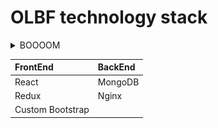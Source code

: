# OLBF technology stack

<details >
<summary>BOOOOM</summary>
<img src="readmeImages/youtube-channel-art.png">
</details>

| FrontEnd         | BackEnd |
| :--------------- | :------ |
| React            | MongoDB |
| Redux            | Nginx   |
| Custom Bootstrap |         |
